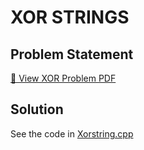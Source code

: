 # XOR STRINGS

## Problem Statement

[📄 View XOR Problem PDF](xorstrings.pdf)

## Solution

See the code in [Xorstring.cpp](Xorstring.cpp)
